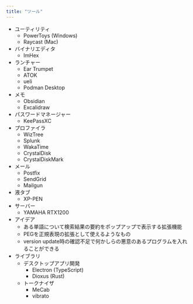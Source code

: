 ```yaml
---
title: "ツール"
---
```


- ユーティリティ
	- PowerToys (Windows)
	- Raycast (Mac)
- バイナリエディタ
	- ImHex
- ランチャー
	- Ear Trumpet
	- ATOK
	- ueli
	- Podman Desktop
- メモ
	- Obsidian
	- Excalidraw
- パスワードマネージャー
	- KeePassXC
- プロファイラ
	- WizTree
	- Splunk
	- WakaTime
	- CrystalDisk
	- CrystalDiskMark
- メール
	- Postfix
	- SendGrid
	- Mailgun
- 液タブ
	- XP-PEN
- サーバー
	- YAMAHA RTX1200
- アイデア
	- ある単語について検索結果の要約をポップアップで表示する拡張機能
	- PEGを正規表現の拡張として使えるようなもの
	- version update時の確認不足で何かしらの悪意のあるプログラムを入れることができる
- ライブラリ
	- デスクトップアプリ開発
		- Electron (TypeScript)
		- Dioxus (Rust)
	- トークナイザ
		- MeCab
		- vibrato
